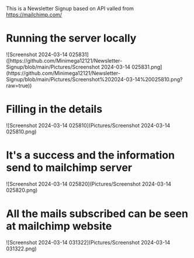 This is a Newsletter Signup based on API valled from https://mailchimp.com/  <Br>
<h1>Running the server locally</h1>
![Screenshot 2024-03-14 025831]([https://github.com/Minimega12121/Newsletter-Signup/blob/main/Pictures/Screenshot 2024-03-14 025831.png](https://github.com/Minimega12121/Newsletter-Signup/blob/main/Pictures/Screenshot%202024-03-14%20025810.png?raw=true))  <Br>
<h1>Filling in the details</h1>
![Screenshot 2024-03-14 025810](Pictures/Screenshot 2024-03-14 025810.png)  <Br>
<h1>It's a success and the information send to mailchimp server</h1>
![Screenshot 2024-03-14 025820](Pictures/Screenshot 2024-03-14 025820.png)  <Br>
<h1>All the mails subscribed can be seen at mailchimp website</h1>
![Screenshot 2024-03-14 031322](Pictures/Screenshot 2024-03-14 031322.png)   <Br>
